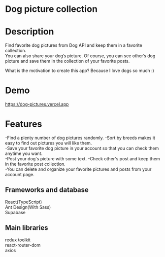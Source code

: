 # **Dog picture collection**

# Description
Find favorite dog pictures from Dog API and keep them in a favorite collection.  
You can also share your dog’s picture. Of course, you can see other’s dog picture and save them in the   collection of your favorite posts.


What is the motivation to create this app? Because I love dogs so much :)

# Demo
https://dog-pictures.vercel.app

# Features
-Find a plenty number of dog pictures randomly.
-Sort by breeds makes it easy to find out pictures you will like them.  
-Save your favorite dog picture in your account so that you can check them anytime you want.  
-Post your dog's picture with some text.
-Check other's post and keep them in the favorite post collection.  
-You can delete and organize your favorite pictures and posts from your account page.

## Frameworks and database
React(TypeScript)  
Ant Design(With Sass)  
Supabase  

## Main libraries
redux toolkit  
react-router-dom  
axios   


